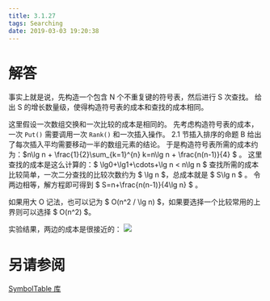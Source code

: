 ```yaml
---
title: 3.1.27
tags: Searching
date: 2019-03-03 19:20:38
---
```


# 解答

事实上就是说，先构造一个包含 N 个不重复键的符号表，然后进行 S 次查找。
给出 S 的增长数量级，使得构造符号表的成本和查找的成本相同。

这里假设一次数组交换和一次比较的成本是相同的。
先考虑构造符号表的成本，一次 `Put()` 需要调用一次 `Rank()` 和一次插入操作。
2.1 节插入排序的命题 B 给出了每次插入平均需要移动一半的数组元素的结论。
于是构造符号表所需的成本约为：$n\lg n + \frac{1}{2}\sum_{k=1}^{n} k=n\lg n + \frac{n(n-1)}{4} $ 。
这里查找的成本是这么计算的：$ \lg0+\lg1+\cdots+\lg n < n\lg n $
查找所需的成本比较简单，一次二分查找的比较次数约为 $ \lg n $，总成本就是 $ S\lg n $ 。
令两边相等，解方程即可得到 $ S=n+\frac{n(n-1)}{4\lg n} $ 。

如果用大 O 记法，也可以记为 $ O(n^2 / \lg n) $，如果要选择一个比较常用的上界则可以选择 $ O(n^2) $。

实验结果，两边的成本是很接近的：
![](./1.png)

# 另请参阅

[SymbolTable 库](https://alg4.ikesnowy.com/docs/api/SymbolTable.html)
